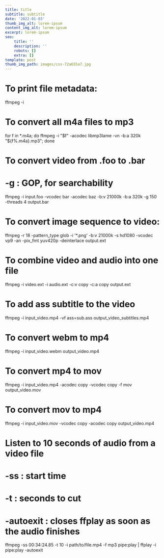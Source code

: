 ```yaml
---
title: title
subtitle: subtitle
date: '2022-01-03'
thumb_img_alt: lorem-ipsum
content_img_alt: lorem-ipsum
excerpt: lorem-ipsum
seo:
    title: ''
    description: ''
    robots: []
    extra: []
template: post
thumb_img_path: images/css-72a655a7.jpg
---
```


# To print file metadata:

ffmpeg -i <file>

# To convert all m4a files to mp3

for f in \*.m4a; do ffmpeg -i "$f" -acodec libmp3lame -vn -b:a 320k "${f%.m4a}.mp3"; done

# To convert video from .foo to .bar

# -g : GOP, for searchability

ffmpeg -i input.foo -vcodec bar -acodec baz -b:v 21000k -b:a 320k -g 150 -threads 4 output.bar

# To convert image sequence to video:

ffmpeg -r 18 -pattern_type glob -i '\*.png' -b:v 21000k -s hd1080 -vcodec vp9 -an -pix_fmt yuv420p -deinterlace output.ext

# To combine video and audio into one file

ffmpeg -i video.ext -i audio.ext -c:v copy -c:a copy output.ext

# To add ass subtitle to the video

ffmpeg -i input_video.mp4 -vf ass=sub.ass output_video_subtitles.mp4

# To convert webm to mp4

ffmpeg -i input_video.webm output_video.mp4

# To convert mp4 to mov

ffmpeg -i input_video.mp4 -acodec copy -vcodec copy -f mov output_video.mov

# To convert mov to mp4

ffmpeg -i input_video.mov -vcodec copy -acodec copy output_video.mp4

# Listen to 10 seconds of audio from a video file

#

# -ss : start time

# -t : seconds to cut

# -autoexit : closes ffplay as soon as the audio finishes

ffmpeg -ss 00:34:24.85 -t 10 -i path/to/file.mp4 -f mp3 pipe:play | ffplay -i pipe:play -autoexit
